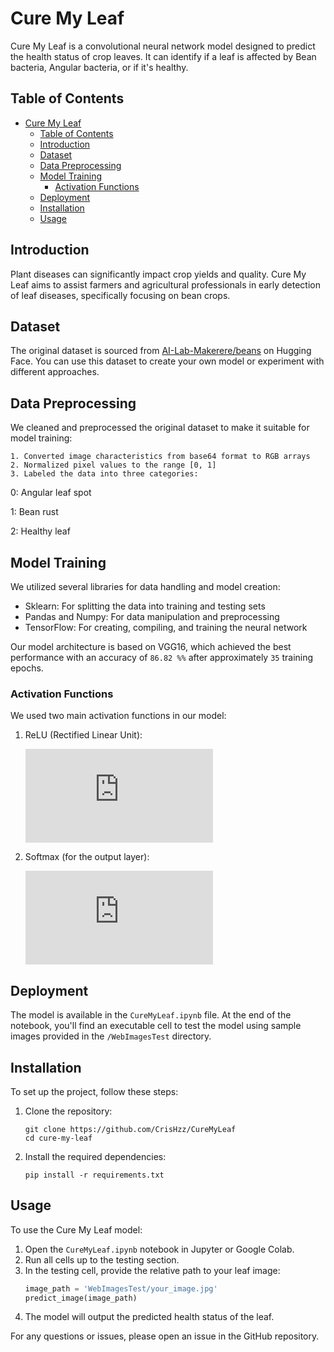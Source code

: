 # Cure My Leaf

Cure My Leaf is a convolutional neural network model designed to predict the health status of crop leaves. It can identify if a leaf is affected by Bean bacteria, Angular bacteria, or if it's healthy.

## Table of Contents

- [Cure My Leaf](#cure-my-leaf)
  - [Table of Contents](#table-of-contents)
  - [Introduction](#introduction)
  - [Dataset](#dataset)
  - [Data Preprocessing](#data-preprocessing)
  - [Model Training](#model-training)
    - [Activation Functions](#activation-functions)
  - [Deployment](#deployment)
  - [Installation](#installation)
  - [Usage](#usage)

## Introduction

Plant diseases can significantly impact crop yields and quality. Cure My Leaf aims to assist farmers and agricultural professionals in early detection of leaf diseases, specifically focusing on bean crops.

## Dataset

The original dataset is sourced from [AI-Lab-Makerere/beans](https://huggingface.co/datasets/AI-Lab-Makerere/beans) on Hugging Face. You can use this dataset to create your own model or experiment with different approaches.

## Data Preprocessing

We cleaned and preprocessed the original dataset to make it suitable for model training:

    1. Converted image characteristics from base64 format to RGB arrays
    2. Normalized pixel values to the range [0, 1]
    3. Labeled the data into three categories:

0: Angular leaf spot

1: Bean rust

2: Healthy leaf

## Model Training

We utilized several libraries for data handling and model creation:

- Sklearn: For splitting the data into training and testing sets
- Pandas and Numpy: For data manipulation and preprocessing
- TensorFlow: For creating, compiling, and training the neural network

Our model architecture is based on VGG16, which achieved the best performance with an accuracy of `86.82 %%` after approximately `35` training epochs.

### Activation Functions

We used two main activation functions in our model:

1. ReLU (Rectified Linear Unit):

   ![equation](https://latex.codecogs.com/gif.latex?f%28x%29%20%3D%20%5Cmax%280%2C%20x%29)

2. Softmax (for the output layer):

   ![equation](https://latex.codecogs.com/gif.latex?%5Csigma%28z%29_i%20%3D%20%5Cfrac%7Be%5E%7Bz_i%7D%7D%7B%5Csum_%7Bj%3D1%7D%5EK%20e%5E%7Bz_j%7D%7D)

## Deployment

The model is available in the `CureMyLeaf.ipynb` file. At the end of the notebook, you'll find an executable cell to test the model using sample images provided in the `/WebImagesTest` directory.

## Installation

To set up the project, follow these steps:

1. Clone the repository:
   ```
   git clone https://github.com/CrisHzz/CureMyLeaf
   cd cure-my-leaf
   ```

2. Install the required dependencies:
   ```
   pip install -r requirements.txt
   ```

## Usage

To use the Cure My Leaf model:

   1. Open the `CureMyLeaf.ipynb` notebook in Jupyter or Google Colab.
   2. Run all cells up to the testing section.
   3. In the testing cell, provide the relative path to your leaf image:
      ```python
      image_path = 'WebImagesTest/your_image.jpg'
      predict_image(image_path)
      ```
   4. The model will output the predicted health status of the leaf.

For any questions or issues, please open an issue in the GitHub repository.

